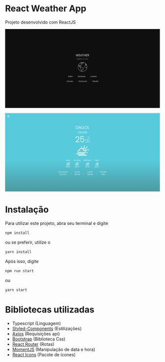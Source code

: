 # React Weather App

Projeto desenvolvido com ReactJS

![plot](./.github/tela_1.png)

![plot](./.github/tela_2.png)

# Instalação

Para utilizar este projeto, abra seu terminal e digite

```bash
npm install
```

ou se preferir, utilize o

```bash
yarn install
```

Após isso, digite

```bash
npm run start
```

ou

```bash
yarn start
```


# Bibliotecas utilizadas

- Typescript (Linguagem)
- [Styled-Components](https://styled-components.com/) (Estilizações)
- [Axios](https://axios-http.com/ptbr/docs/intro) (Requisições api)
- [Bootstrap](https://getbootstrap.com/) (Biblioteca Css)
- [React Router](https://v5.reactrouter.com/web/guides/quick-start) (Rotas)
- [MomentJS](https://momentjs.com/) (Manipulação de data e hora)
- [React Icons](https://react-icons.github.io/react-icons/) (Pacote de ícones)



